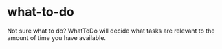 # what-to-do
Not sure what to do? WhatToDo will decide what tasks are relevant to the amount of time you have available.
